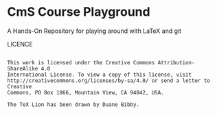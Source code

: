 CmS Course Playground
=====================

A Hands-On Repository for playing around with LaTeX and git

LICENCE
~~~~~~~

This work is licensed under the Creative Commons Attribution-ShareAlike 4.0
International License. To view a copy of this license, visit
http://creativecommons.org/licenses/by-sa/4.0/ or send a letter to Creative
Commons, PO Box 1866, Mountain View, CA 94042, USA.

The TeX Lion has been drawn by Duane Bibby.